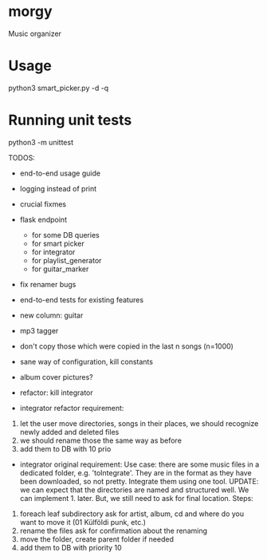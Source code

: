 # morgy
Music organizer

Usage
=====
python3 smart_picker.py -d <destination> -q <quantity>


Running unit tests
==================
python3 -m unittest


TODOS:
- end-to-end usage guide
- logging instead of print
- crucial fixmes

- flask endpoint
    - for some DB queries
    - for smart picker
    - for integrator
    - for playlist_generator
    - for guitar_marker

- fix renamer bugs
- end-to-end tests for existing features
- new column: guitar
- mp3 tagger
- don't copy those which were copied in the last n songs (n=1000)
- sane way of configuration, kill constants
- album cover pictures?
- refactor: kill integrator

- integrator refactor requirement:
1. let the user move directories, songs in their places,
    we should recognize newly added and deleted files
2. we should rename those the same way as before
3. add them to DB with 10 prio

- integrator original requirement:
Use case: there are some music files in a dedicated folder,
e.g. 'toIntegrate'. They are in the format as they have been
downloaded, so not pretty. Integrate them using one tool.
UPDATE: we can expect that the directories are named and
structured well. We can implement 1. later. But, we still
need to ask for final location.
Steps:
1. foreach leaf subdirectory ask for artist, album, cd and
    where do you want to move it (01 Külföldi punk, etc.)
2. rename the files
    ask for confirmation about the renaming
3. move the folder, create parent folder if needed
4. add them to DB with priority 10
